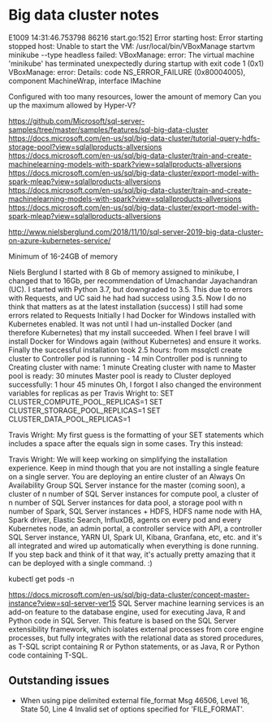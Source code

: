 # Big data cluster notes

E1009 14:31:46.753798   86216 start.go:152] Error starting host:  Error starting stopped host: Unable to start the VM: /usr/local/bin/VBoxManage startvm minikube --type headless failed:
VBoxManage: error: The virtual machine 'minikube' has terminated unexpectedly during startup with exit code 1 (0x1)
VBoxManage: error: Details: code NS_ERROR_FAILURE (0x80004005), component MachineWrap, interface IMachine

Configured with too many resources, lower the amount of memory
Can you up the maximum allowed by Hyper-V?

https://github.com/Microsoft/sql-server-samples/tree/master/samples/features/sql-big-data-cluster
https://docs.microsoft.com/en-us/sql/big-data-cluster/tutorial-query-hdfs-storage-pool?view=sqlallproducts-allversions
https://docs.microsoft.com/en-us/sql/big-data-cluster/train-and-create-machinelearning-models-with-spark?view=sqlallproducts-allversions
https://docs.microsoft.com/en-us/sql/big-data-cluster/export-model-with-spark-mleap?view=sqlallproducts-allversions
https://docs.microsoft.com/en-us/sql/big-data-cluster/train-and-create-machinelearning-models-with-spark?view=sqlallproducts-allversions
https://docs.microsoft.com/en-us/sql/big-data-cluster/export-model-with-spark-mleap?view=sqlallproducts-allversions

http://www.nielsberglund.com/2018/11/10/sql-server-2019-big-data-cluster-on-azure-kubernetes-service/

Minimum of 16-24GB of memory

Niels Berglund
I started with 8 Gb of memory assigned to minikube, I changed that to 16Gb, per recommendation of Umachandar Jayachandran (UC).
I started with Python 3.7, but downgraded to 3.5. This due to errors with Requests, and UC said he had had success using 3.5. Now I do no think that matters as at the latest installation (success) I still had some errors related to Requests
Initially I had Docker for Windows installed with Kubernetes enabled. It was not until I had un-installed Docker (and therefore Kubernetes) that my install succeeded. When I feel brave I will install Docker for Windows again (without Kubernetes) and ensure it works.
Finally the successful installation took 2.5 hours: from mssqlctl create cluster to Controller pod is running - 14 min
Controller pod is running to Creating cluster with name: 1 minute
Creating cluster with name to Master pool is ready: 30 minutes
Master pool is ready to Cluster deployed successfully: 1 hour 45 minutes
Oh, I forgot I also changed the environment variables for replicas as per Travis Wright to:
SET CLUSTER_COMPUTE_POOL_REPLICAS=1
SET CLUSTER_STORAGE_POOL_REPLICAS=1
SET CLUSTER_DATA_POOL_REPLICAS=1

Travis Wright:
My first guess is the formatting of your SET statements which includes a space after the equals sign in some cases.  Try this instead: 

Travis Wright:
We will keep working on simplifying the installation experience.  Keep in mind though that you are not installing a single feature on a single server.  You are deploying an entire cluster of an Always On Availability Group SQL Server instance for the master (coming soon), a cluster of n number of SQL Server instances for compute pool, a cluster of n number of SQL Server instances for data pool, a storage pool with n number of Spark, SQL Server instances + HDFS, HDFS name node with HA, Spark driver, Elastic Search, InfluxDB, agents on every pod and every Kubernetes node, an admin portal, a controller service with API, a controller SQL Server instance, YARN UI, Spark UI, Kibana, Granfana, etc, etc. and it's all integrated and wired up automatically when everything is done running.  If you step back and think of it that way, it's actually pretty amazing that it can be deployed with a single command. :)

kubectl get pods -n


https://docs.microsoft.com/en-us/sql/big-data-cluster/concept-master-instance?view=sql-server-ver15
SQL Server machine learning services is an add-on feature to the database engine, used for executing Java, R and Python code in SQL Server. This feature is based on the SQL Server extensibility framework, which isolates external processes from core engine processes, but fully integrates with the relational data as stored procedures, as T-SQL script containing R or Python statements, or as Java, R or Python code containing T-SQL.

## Outstanding issues

- When using pipe delimited external file_format
Msg 46506, Level 16, State 50, Line 4
Invalid set of options specified for 'FILE_FORMAT'.